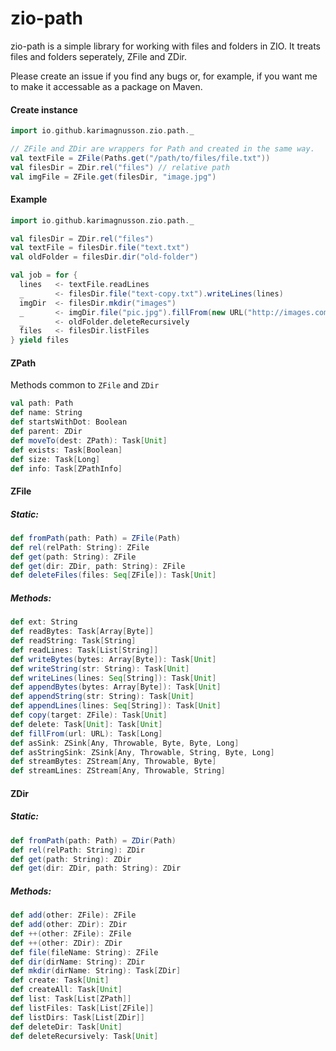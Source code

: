 # zio-path

zio-path is a simple library for working with files and folders in ZIO. It treats files and folders seperately, ZFile and ZDir.

Please create an issue if you find any bugs or, for example, if you want me to make it accessable as a package on Maven.

#### Create instance

```scala
import io.github.karimagnusson.zio.path._

// ZFile and ZDir are wrappers for Path and created in the same way.
val textFile = ZFile(Paths.get("/path/to/files/file.txt"))
val filesDir = ZDir.rel("files") // relative path
val imgFile = ZFile.get(filesDir, "image.jpg")
```

#### Example

```scala
import io.github.karimagnusson.zio.path._

val filesDir = ZDir.rel("files")
val textFile = filesDir.file("text.txt")
val oldFolder = filesDir.dir("old-folder")

val job = for {
  lines   <- textFile.readLines
  _       <- filesDir.file("text-copy.txt").writeLines(lines)
  imgDir  <- filesDir.mkdir("images")
  _       <- imgDir.file("pic.jpg").fillFrom(new URL("http://images.com/pic.jpg"))
  _       <- oldFolder.deleteRecursively
  files   <- filesDir.listFiles
} yield files
```

#### ZPath
Methods common to `ZFile` and `ZDir`

```scala
val path: Path
def name: String
def startsWithDot: Boolean
def parent: ZDir
def moveTo(dest: ZPath): Task[Unit]
def exists: Task[Boolean]
def size: Task[Long]
def info: Task[ZPathInfo]
``` 

#### ZFile

##### Static:
```scala
def fromPath(path: Path) = ZFile(Path)
def rel(relPath: String): ZFile
def get(path: String): ZFile 
def get(dir: ZDir, path: String): ZFile
def deleteFiles(files: Seq[ZFile]): Task[Unit]
```

##### Methods:
```scala
def ext: String
def readBytes: Task[Array[Byte]]
def readString: Task[String]
def readLines: Task[List[String]]
def writeBytes(bytes: Array[Byte]): Task[Unit]
def writeString(str: String): Task[Unit]
def writeLines(lines: Seq[String]): Task[Unit]
def appendBytes(bytes: Array[Byte]): Task[Unit]
def appendString(str: String): Task[Unit]
def appendLines(lines: Seq[String]): Task[Unit]
def copy(target: ZFile): Task[Unit]
def delete: Task[Unit]: Task[Unit]
def fillFrom(url: URL): Task[Long]
def asSink: ZSink[Any, Throwable, Byte, Byte, Long]
def asStringSink: ZSink[Any, Throwable, String, Byte, Long]
def streamBytes: ZStream[Any, Throwable, Byte]
def streamLines: ZStream[Any, Throwable, String]
```

#### ZDir

##### Static:
```scala
def fromPath(path: Path) = ZDir(Path)
def rel(relPath: String): ZDir
def get(path: String): ZDir
def get(dir: ZDir, path: String): ZDir
```

##### Methods:
```scala
def add(other: ZFile): ZFile
def add(other: ZDir): ZDir
def ++(other: ZFile): ZFile
def ++(other: ZDir): ZDir
def file(fileName: String): ZFile
def dir(dirName: String): ZDir
def mkdir(dirName: String): Task[ZDir]
def create: Task[Unit]
def createAll: Task[Unit]
def list: Task[List[ZPath]]
def listFiles: Task[List[ZFile]]
def listDirs: Task[List[ZDir]]
def deleteDir: Task[Unit]
def deleteRecursively: Task[Unit]
```

















